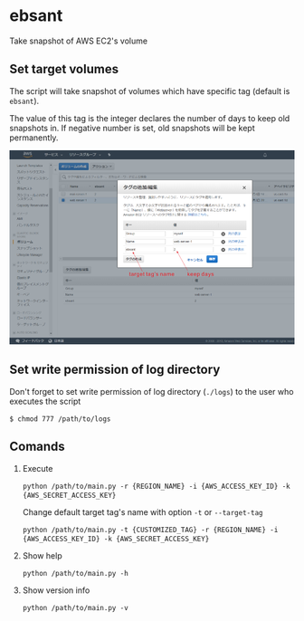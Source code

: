# ebsant

Take snapshot of AWS EC2's volume

## Set target volumes

The script will take snapshot of volumes which have specific tag (default is `ebsant`).

The value of this tag is the integer declares the number of days to keep old snapshots in. If negative number is set, old snapshots will be kept permanently.

![](./docs/img/set-target-tag.png)

## Set write permission of log directory

Don't forget to set write permission of log directory (`./logs`) to the user who executes the script

~~~
$ chmod 777 /path/to/logs
~~~

## Comands

1. Execute

    ~~~
    python /path/to/main.py -r {REGION_NAME} -i {AWS_ACCESS_KEY_ID} -k {AWS_SECRET_ACCESS_KEY}
    ~~~

    Change default target tag's name with option `-t` or `--target-tag`

    ~~~
    python /path/to/main.py -t {CUSTOMIZED_TAG} -r {REGION_NAME} -i {AWS_ACCESS_KEY_ID} -k {AWS_SECRET_ACCESS_KEY}
    ~~~

2. Show help

    ~~~
    python /path/to/main.py -h
    ~~~

3. Show version info

    ~~~
    python /path/to/main.py -v
    ~~~
